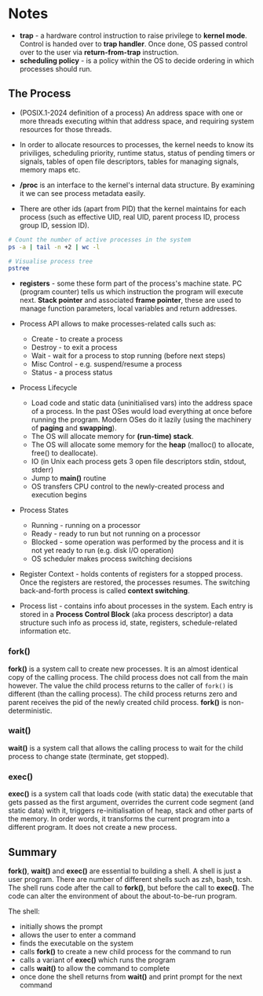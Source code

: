 # Notes

- **trap** - a hardware control instruction to raise privilege to **kernel mode**. 
Control is handed over to **trap handler**. Once done, OS passed control over to 
the user via **return-from-trap** instruction. 
- **scheduling policy** - is a policy within the OS to decide ordering in which 
processes should run.

## The Process

- (POSIX.1-2024 definition of a process) An address space with one or more threads 
executing within that address space, and requiring system resources for those threads.

- In order to allocate resources to processes, the kernel needs to know its priviliges,
scheduling priority, runtime status, status of pending timers or signals, tables 
of open file descriptors, tables for managing signals, memory maps etc.

- **/proc** is an interface to the kernel's internal data structure. By examining it 
we can see process metadata easily.

- There are other ids (apart from PID) that the kernel maintains for each process 
(such as effective UID, real UID, parent process ID, process group ID, session ID).

```bash
# Count the number of active processes in the system
ps -a | tail -n +2 | wc -l

# Visualise process tree
pstree
```

- **registers** - some these form part of the process's machine state. PC (program 
counter) tells us which instruction the program will execute next. **Stack pointer** 
and associated **frame pointer**, these are used to manage function parameters, 
local variables and return addresses.

- Process API allows to make processes-related calls such as:
    - Create - to create a process
    - Destroy - to exit a process
    - Wait - wait for a process to stop running (before next steps)
    - Misc Control - e.g. suspend/resume a process
    - Status - a process status

- Process Lifecycle
    - Load code and static data (uninitialised vars) into the address space of 
    a process. In the past OSes would load everything at once before running the 
    program. Modern OSes do it lazily (using the machinery of **paging** and 
    **swapping**).
    - The OS will allocate memory for **(run-time) stack**.
    - The OS will allocate some memory for the **heap** (malloc() to allocate, 
    free() to deallocate).
    - IO (in Unix each process gets 3 open file descriptors stdin, stdout, stderr)
    - Jump to **main()** routine
    - OS transfers CPU control to the newly-created process and execution begins

- Process States
    - Running - running on a processor
    - Ready - ready to run but not running on a processor
    - Blocked - some operation was performed by the process and it is not yet
    ready to run (e.g. disk I/O operation)
    - OS scheduler makes process switching decisions

- Register Context - holds contents of registers for a stopped process. Once the 
registers are restored, the processes resumes. The switching back-and-forth process 
is called **context switching**. 

- Process list - contains info about processes in the system. Each entry is stored 
in a **Process Control Block** (aka process descriptor) a data structure such info as 
process id, state, registers, schedule-related information etc.

### fork()

**fork()** is a system call to create new processes. It is an almost identical 
copy of the calling process. The child process does not call from the main however. 
The value the child process returns to the caller of `fork()` is different (than 
the calling process). The child process returns zero and parent receives the pid
of the newly created child process. **fork()** is non-deterministic.

### wait()

**wait()** is a system call that allows the calling process to wait for the child 
process to change state (terminate, get stopped).

### exec()

**exec()** is a system call that loads code (with static data) the executable that 
gets passed as the first argument, overrides the current code segment (and static data) 
with it, triggers re-initialisation of heap, stack and other parts of the memory. 
In order words, it transforms the current program into a different program. It 
does not create a new process. 

## Summary

**fork()**, **wait()** and **exec()** are essential to building a shell. A shell 
is just a user program. There are number of different shells such as zsh, bash, tcsh. 
The shell runs code after the call to **fork()**, but before the call to **exec()**. 
The code can alter the environment of about the about-to-be-run program.

The shell:

- initially shows the prompt
- allows the user to enter a command
- finds the executable on the system
- calls **fork()** to create a new child process for the command to run
- calls a variant of **exec()** which runs the program
- calls **wait()** to allow the command to complete
- once done the shell returns from **wait()** and print prompt for the next command

